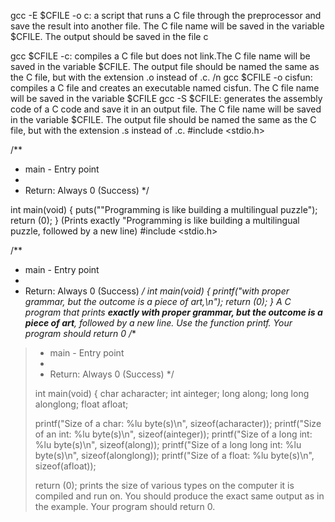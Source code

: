 gcc -E $CFILE -o c: a script that runs a C file through the preprocessor and save the result into another file. The C file name will be saved in the variable $CFILE. The output should be saved in the file c

gcc $CFILE -c: compiles a C file but does not link.The C file name will be saved in the variable $CFILE. The output file should be named the same as the C file, but with the extension .o instead of .c. /n
gcc $CFILE -o cisfun: compiles a C file and creates an executable named cisfun. The C file name will be saved in the variable $CFILE
gcc -S $CFILE: generates the assembly code of a C code and save it in an output file. The C file name will be saved in the variable $CFILE. The output file should be named the same as the C file, but with the extension .s instead of .c.
#include <stdio.h>

/**
 * main - Entry point
 *
 * Return: Always 0 (Success)
 */

int main(void)
{
puts("\"Programming is like building a multilingual puzzle");
return (0);
}
(Prints exactly "Programming is like building a multilingual puzzle, followed by a new line)
#include <stdio.h>

/**
 * main - Entry point
 *
 * Return: Always 0 (Success)
 */
int main(void)
{
printf("with proper grammar, but the outcome is a piece of art,\n");
return (0);
}
A C program that prints **exactly with proper grammar, but the outcome is a piece of art**, followed by a new line.
Use the function printf.
Your program should return 0
/**
>  * main - Entry point
>  *
>  * Return: Always 0 (Success)
>  */
>
> int main(void)
> {
> char acharacter;
> int ainteger;
> long along;
> long long alonglong;
> float afloat;
>
> printf("Size of a char: %lu byte(s)\n", sizeof(acharacter));
> printf("Size of an int: %lu byte(s)\n", sizeof(ainteger));
> printf("Size of a long int: %lu byte(s)\n", sizeof(along));
> printf("Size of a long long int: %lu byte(s)\n", sizeof(alonglong));
> printf("Size of a float: %lu byte(s)\n", sizeof(afloat));
>
> return (0);
prints the size of various types on the computer it is compiled and run on. You should produce the exact same output as in the example. Your program should return 0. 
